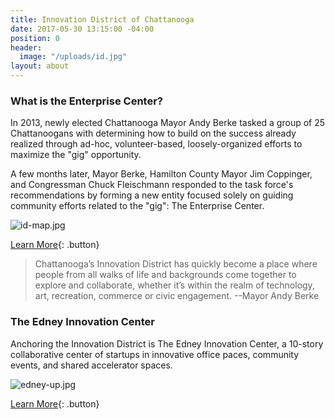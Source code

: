 ```yaml
---
title: Innovation District of Chattanooga
date: 2017-05-30 13:15:00 -04:00
position: 0
header:
  image: "/uploads/id.jpg"
layout: about
---
```


### What is the Enterprise Center?

In 2013, newly elected Chattanooga Mayor Andy Berke tasked a group of 25 Chattanoogans with determining how to build on the success already realized through ad-hoc, volunteer-based, loosely-organized efforts to maximize the "gig" opportunity.

A few months later, Mayor Berke, Hamilton County Mayor Jim Coppinger, and Congressman Chuck Fleischmann responded to the task force's recommendations by forming a new entity focused solely on guiding community efforts related to the "gig": The Enterprise Center.

![id-map.jpg](/uploads/id-map.jpg)

[Learn More](){: .button}

> Chattanooga’s Innovation District has quickly become a place where people from all walks of life and backgrounds come together to explore and collaborate, whether it’s within the realm of technology, art, recreation, commerce or civic engagement. --Mayor Andy Berke  

### The Edney Innovation Center
Anchoring the Innovation District is The Edney Innovation Center, a 10-story collaborative center of startups in innovative office paces, community events, and shared accelerator spaces.

![edney-up.jpg](/uploads/edney-up.jpg)

[Learn More](){: .button}
